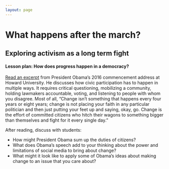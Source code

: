 ```yaml
---
layout: page
---
```


What happens after the march?
=============================
## Exploring activism as a long term fight

#### Lesson plan: How does progress happen in a democracy?

[Read an excerpt](https://www.facinghistory.org/holocaust-and-human-behavior/chapter-12/not-just-awareness-action) from President Obama’s 2016 commencement address at Howard University. He discusses how civic participation has to happen in multiple ways. It requires critical questioning, mobilizing a community, holding lawmakers accountable, voting, and listening to people with whom you disagree. Most of all, “Change isn’t something that happens every four years or eight years; change is not placing your faith in any particular politician and then just putting your feet up and saying, okay, go. Change is the effort of committed citizens who hitch their wagons to something bigger than themselves and fight for it every single day.”

After reading, discuss with students:
- How might President Obama sum up the duties of citizens?
- What does Obama’s speech add to your thinking about the power and limitations of social media to bring about change?
- What might it look like to apply some of Obama’s ideas about making change to an issue that you care about?
